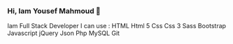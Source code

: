 ### Hi, Iam Yousef Mahmoud 👋

Iam Full Stack Developer
I can use :
HTML
Html 5
Css
Css 3
Sass
Bootstrap
Javascript
jQuery
Json
Php
MySQL
Git
